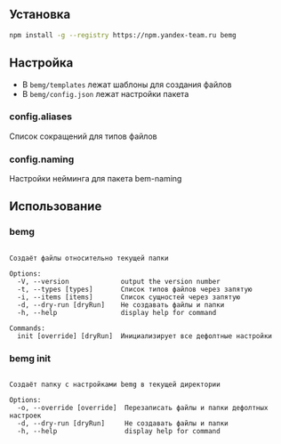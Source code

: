 ## Установка

```bash
npm install -g --registry https://npm.yandex-team.ru bemg
```

## Настройка

* В `bemg/templates` лежат шаблоны для создания файлов
* В `bemg/config.json` лежат настройки пакета

### config.aliases
Список сокращений для типов файлов

### config.naming
Настройки нейминга для пакета bem-naming

## Использование
### bemg 

```Usage: bemg bemg [options]

Создаёт файлы относительно текущей папки

Options:
  -V, --version             output the version number
  -t, --types [types]       Список типов файлов через запятую
  -i, --items [items]       Список сущностей через запятую
  -d, --dry-run [dryRun]    Не создавать файлы и папки
  -h, --help                display help for command

Commands:
  init [override] [dryRun]  Инициализирует все дефолтные настройки
```

### bemg init

```Usage: bemg init [options]

Создаёт папку с настройками bemg в текущей директории

Options:
  -o, --override [override]  Перезаписать файлы и папки дефолтных настроек
  -d, --dry-run [dryRun]     Не создавать файлы и папки
  -h, --help                 display help for command
```
